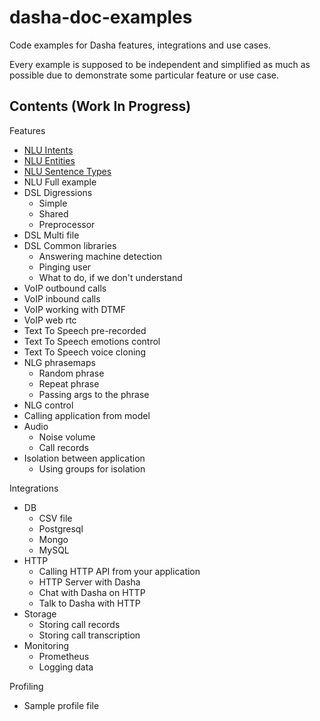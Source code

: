 # dasha-doc-examples

Code examples for Dasha features, integrations and use cases.

Every example is supposed to be independent and simplified as much as possible due to demonstrate some particular feature or use case.

## Contents (Work In Progress)

Features
 - [NLU Intents](https://github.com/dasha-samples/dasha-doc-examples/tree/main/Features/NLU%20Intents)
 - [NLU Entities](https://github.com/dasha-samples/dasha-doc-examples/tree/main/Features/NLU%20Entities)
 - [NLU Sentence Types](https://github.com/dasha-samples/dasha-doc-examples/tree/main/Features/NLU%20Sentence%20Types)
 - NLU Full example
 - DSL Digressions
   - Simple
   - Shared
   - Preprocessor
 - DSL Multi file
 - DSL Common libraries
   - Answering machine detection
   - Pinging user
   - What to do, if we don't understand
 - VoIP outbound calls
 - VoIP inbound calls
 - VoIP working with DTMF
 - VoIP web rtc
 - Text To Speech pre-recorded
 - Text To Speech emotions control
 - Text To Speech voice cloning
 - NLG phrasemaps
   - Random phrase
   - Repeat phrase
   - Passing args to the phrase
 - NLG control
 - Calling application from model
 - Audio
   - Noise volume
   - Call records
 - Isolation between application
   - Using groups for isolation

Integrations
 - DB
   - CSV file
   - Postgresql
   - Mongo
   - MySQL
 - HTTP
   - Calling HTTP API from your application
   - HTTP Server with Dasha
   - Chat with Dasha on HTTP
   - Talk to Dasha with HTTP
 - Storage
   - Storing call records 
   - Storing call transcription
 - Monitoring
   - Prometheus
   - Logging data

Profiling
 - Sample profile file

